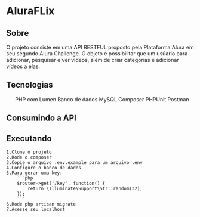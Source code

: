 # AluraFLix
## Sobre

O projeto consiste em uma API RESTFUL proposto pela Plataforma Alura em seu segundo Alura Challenge. O objeto é possibilitar que um usúario para adicionar, pesquisar e ver vídeos, além de criar categorias e adicionar vídeos a elas. 

## Tecnologias

<ul>
    PHP com Lumen
    Banco de dados MySQL
    Composer
    PHPUnit
    Postman
</ul>

## Consumindo a API

## Executando


    1.Clone o projeto
    2.Rode o composer
    3.Copie o arquivo .env.example para um arquivo .env
    4.Configure o banco de dados
    5.Para gerar uma key: 
        ```php
        $router->get('/key', function() {
            return \Illuminate\Support\Str::random(32);
        });
        ```   
    6.Rode php artisan migrate
    7.Acesse seu localhost


 
